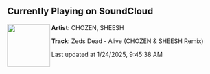 ## Currently Playing on SoundCloud

[<img align="left" width="100" src="https://i1.sndcdn.com/artworks-NO1mkaXEObczzV6J-ptBwLg-t500x500.png">](https://soundcloud.com/chozenofficial/zeds-dead-alive-chozen-sheesh)

**Artist**: CHOZEN, SHEESH  

**Track**: Zeds Dead - Alive (CHOZEN & SHEESH Remix)

Last updated at 1/24/2025, 9:45:38 AM
